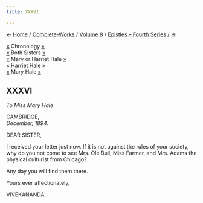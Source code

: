 ```yaml
---
title: XXXVI

---
```

<div>

[←](035_sister.htm) [Home](../../../index.htm) /
[Complete-Works](../../complete_works.htm) / [Volume
8](../volume_8_contents.htm) / [Epistles – Fourth
Series](epistles_fourth_series_contents.htm) / [→](037_sister.htm)

  

[«](035_sister.htm) Chronology [»](037_sister.htm)  
[«](025_sisters.htm) Both Sisters [»](042_babies.htm)  
[«](035_sister.htm) Mary or Harriet Hale [»](037_sister.htm)  
[«](025_sisters.htm) Harriet Hale [»](042_babies.htm)  
[«](035_sister.htm) Mary Hale [»](037_sister.htm)

## XXXVI

*To Miss Mary Hale*

CAMBRIDGE,  
*December, 1894*.

DEAR SISTER,

I received your letter just now. If it is not against the rules of your
society, why do you not come to see Mrs. Ole Bull, Miss Farmer, and Mrs.
Adams the physical culturist from Chicago?

Any day you will find them there.

Yours ever affectionately,

VIVEKANANDA.

</div>
